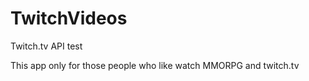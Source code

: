 # TwitchVideos
Twitch.tv API test

This app only for those people who like watch MMORPG and twitch.tv
